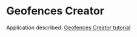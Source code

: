 # Geofences Creator

Application described: [Geofences Creator tutorial](https://developer.tomtom.com/geofencing-api/geofences-creator)
